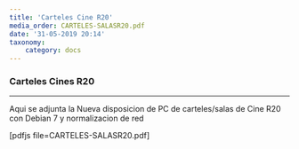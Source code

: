 ```yaml
---
title: 'Carteles Cine R20'
media_order: CARTELES-SALASR20.pdf
date: '31-05-2019 20:14'
taxonomy:
    category: docs
---
```


### Carteles Cines R20
--------

Aqui se adjunta la Nueva disposicion de PC de carteles/salas de Cine R20 con Debian 7 y normalizacion de red

[pdfjs file=CARTELES-SALASR20.pdf]




